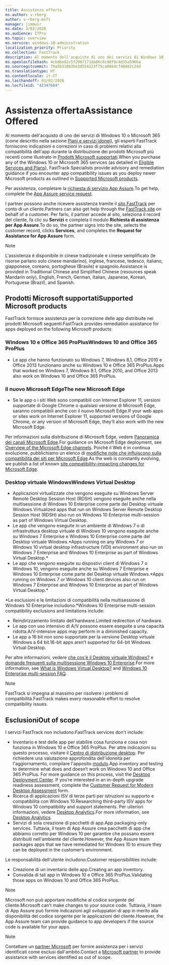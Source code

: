 ```yaml
---
title: Assistenza offerta
ms.author: v-rberg
author: v-rberg-msft
manager: jimmuir
ms.date: 3/03/2020
ms.audience: ITPro
ms.topic: overview
ms.service: windows-10-administration
localization_priority: Priority
ms.collection: FastTrack
description: Al momento dell'acquisto di uno dei servizi di Windows 10 o Microsoft 365, gli esperti FastTrack forniscono indicazioni e correzioni per la distribuzione di Windows 10 e Office 365 ProPlus e consentono di mantenersi aggiornati senza costi aggiuntivi (con un abbonamento idoneo).
ms.openlocfilehash: 4cbd6e82c5f2907171da86c8c08f9c4d35a5966a
ms.sourcegitcommit: 79a5b31863be3d554223f75ca866dcf40dd2c2dd
ms.translationtype: HT
ms.contentlocale: it-IT
ms.lasthandoff: 03/02/2020
ms.locfileid: "42347684"
---
```

# <a name="assistance-offered"></a><span data-ttu-id="7a444-103">Assistenza offerta</span><span class="sxs-lookup"><span data-stu-id="7a444-103">Assistance Offered</span></span>  

<span data-ttu-id="7a444-104">Al momento dell'acquisto di uno dei servizi di Windows 10 o Microsoft 365 (come descritto nella sezione [Piani e servizi idonei](M365-eligible-services-and-plans.md)), gli esperti FastTrack forniscono indicazioni e correzioni in caso di problemi relativi alla compatibilità dell'app durante la distribuzione dei prodotti Microsoft più recenti come illustrato in [Prodotti Microsoft supportati](#supported-microsoft-products).</span><span class="sxs-lookup"><span data-stu-id="7a444-104">When you purchase any of the Windows 10 or Microsoft 365 services (as detailed in [Eligible Services and Plans](M365-eligible-services-and-plans.md)), FastTrack Specialists provide advisory and remediation guidance if you encounter app compatibility issues as you deploy newer Microsoft products as outlined in [Supported Microsoft products](#supported-microsoft-products).</span></span>

<span data-ttu-id="7a444-105">Per assistenza, completare la [richiesta di servizio App Assure](https://go.microsoft.com/fwlink/?linkid=2022721).</span><span class="sxs-lookup"><span data-stu-id="7a444-105">To get help, complete the [App Assure service request](https://go.microsoft.com/fwlink/?linkid=2022721).</span></span>

<span data-ttu-id="7a444-106">I partner possono anche ricevere assistenza tramite il [sito FastTrack](https://go.microsoft.com/fwlink/?linkid=780698) per conto di un cliente.</span><span class="sxs-lookup"><span data-stu-id="7a444-106">Partners can also get help through the [FastTrack site](https://go.microsoft.com/fwlink/?linkid=780698) on behalf of a customer.</span></span> <span data-ttu-id="7a444-107">Per farlo, il partner accede al sito, seleziona il record del cliente, fa clic su **Servizi** e completa il modulo **Richiesta di assistenza per App Assure**.</span><span class="sxs-lookup"><span data-stu-id="7a444-107">To do so, the partner signs into the site, selects the customer record, clicks **Services**, and completes the **Request for Assistance for App Assure** form.</span></span>

> [!NOTE]
> <span data-ttu-id="7a444-108">L'assistenza è disponibile in cinese tradizionale e cinese semplificato (le risorse parlano solo cinese mandarino), inglese, francese, tedesco, italiano, giapponese, coreano, portoghese (Brasile) e spagnolo.</span><span class="sxs-lookup"><span data-stu-id="7a444-108">Assistance is provided in Traditional Chinese and Simplified Chinese (resources speak Mandarin only), English, French, German, Italian, Japanese, Korean, Portuguese (Brazil), and Spanish.</span></span> 

## <a name="supported-microsoft-products"></a><span data-ttu-id="7a444-109">Prodotti Microsoft supportati</span><span class="sxs-lookup"><span data-stu-id="7a444-109">Supported Microsoft products</span></span>

<span data-ttu-id="7a444-110">FastTrack fornisce assistenza per la correzione delle app distribuite nei prodotti Microsoft seguenti:</span><span class="sxs-lookup"><span data-stu-id="7a444-110">FastTrack provides remediation assistance for apps deployed on the following Microsoft products:</span></span>

### <a name="windows-10-and-office-365-proplus"></a><span data-ttu-id="7a444-111">Windows 10 e Office 365 ProPlus</span><span class="sxs-lookup"><span data-stu-id="7a444-111">Windows 10 and Office 365 ProPlus</span></span>

- <span data-ttu-id="7a444-112">Le app che hanno funzionato su Windows 7, Windows 8,1, Office 2010 e Office 2013 funzionano anche su Windows 10 e Office 365 ProPlus.</span><span class="sxs-lookup"><span data-stu-id="7a444-112">Apps that worked on Windows 7, Windows 8.1, Office 2010, and Office 2013 also work on Windows 10 and Office 365 ProPlus.</span></span>

### <a name="the-new-microsoft-edge"></a><span data-ttu-id="7a444-113">Il nuovo Microsoft Edge</span><span class="sxs-lookup"><span data-stu-id="7a444-113">The new Microsoft Edge</span></span>

- <span data-ttu-id="7a444-114">Se le app o i siti Web sono compatibili con Internet Explorer 11, versioni supportate di Google Chrome o qualsiasi versione di Microsoft Edge, saranno compatibili anche con il nuovo Microsoft Edge.</span><span class="sxs-lookup"><span data-stu-id="7a444-114">If your web apps or sites work on Internet Explorer 11, supported versions of Google Chrome, or any version of Microsoft Edge, they’ll also work with the new Microsoft Edge.</span></span>

<span data-ttu-id="7a444-115">Per informazioni sulla distribuzione di Microsoft Edge, vedere [Panoramica dei canali Microsoft Edge](https://docs.microsoft.com/DeployEdge/microsoft-edge-channels).</span><span class="sxs-lookup"><span data-stu-id="7a444-115">For guidance on Microsoft Edge deployment, see [Overview of the Microsoft Edge channels](https://docs.microsoft.com/DeployEdge/microsoft-edge-channels).</span></span> <span data-ttu-id="7a444-116">Poiché il Web è in continua evoluzione, pubblichiamo un elenco di [modifiche note che influiscono sulla compatibilità dei siti per Microsoft Edge](https://docs.microsoft.com/microsoft-edge/web-platform/site-impacting-changes).</span><span class="sxs-lookup"><span data-stu-id="7a444-116">As the web is constantly evolving, we publish a list of known [site compatibility-impacting changes for Microsoft Edge](https://docs.microsoft.com/microsoft-edge/web-platform/site-impacting-changes).</span></span>

### <a name="windows-virtual-desktop"></a><span data-ttu-id="7a444-117">Desktop virtuale Windows</span><span class="sxs-lookup"><span data-stu-id="7a444-117">Windows Virtual Desktop</span></span>

- <span data-ttu-id="7a444-118">Applicazioni virtualizzate che vengono eseguite su Windows Server Remote Desktop Session Host (RDSH) vengono eseguite anche nella multisessione di Windows 10 Enterprise come parte del Desktop virtuale Windows.</span><span class="sxs-lookup"><span data-stu-id="7a444-118">Virtualized apps that run on Windows Server Remote Desktop Session Host (RDSH) also run on Windows 10 Enterprise multi-session as part of Windows Virtual Desktop.</span></span>
- <span data-ttu-id="7a444-119">Le app che vengono eseguite in un ambiente di Windows 7 o di infrastruttura desktop virtuale di Windows 10 vengono eseguite anche su Windows 7 Enterprise e Windows 10 Enterprise come parte del Desktop virtuale Windows.\*</span><span class="sxs-lookup"><span data-stu-id="7a444-119">Apps running on any Windows 7 or Windows 10 virtual desktop infrastructure (VDI) environment also run on Windows 7 Enterprise and Windows 10 Enterprise as part of Windows Virtual Desktop.\*</span></span>
- <span data-ttu-id="7a444-120">Le app che vengono eseguite su dispostivi client di Windows 7 o Windows 10, vengono eseguite anche su Windows 7 Enterprise e Windows 10 Enterprise come parte del Desktop virtuale Windows.\*</span><span class="sxs-lookup"><span data-stu-id="7a444-120">Apps running on Windows 7 or Windows 10 client devices also run on Windows 7 Enterprise and Windows 10 Enterprise as part of Windows Virtual Desktop.\*</span></span>

<span data-ttu-id="7a444-121">\*Le esclusioni e le limitazioni di compatibilità nella multisessione di Windows 10 Enterprise includono:</span><span class="sxs-lookup"><span data-stu-id="7a444-121">\*Windows 10 Enterprise multi-session compatibility exclusions and limitations include:</span></span>
- <span data-ttu-id="7a444-122">Reindirizzamento limitato dell'hardware.</span><span class="sxs-lookup"><span data-stu-id="7a444-122">Limited redirection of hardware.</span></span>
- <span data-ttu-id="7a444-123">Le app con uso intensivo di A/V possono essere eseguite a una capacità ridotta.</span><span class="sxs-lookup"><span data-stu-id="7a444-123">A/V-intensive apps may perform in a diminished capacity.</span></span>
- <span data-ttu-id="7a444-124">Le app a 16 bit non sono supportate per la versione Desktop virtuale Windows a 64 bit.</span><span class="sxs-lookup"><span data-stu-id="7a444-124">16-bit apps aren’t supported for 64-bit Windows Virtual Desktop.</span></span>

<span data-ttu-id="7a444-125">Per altre informazioni, vedere [che cos'è il Desktop virtuale Windows?](https://docs.microsoft.com/azure/virtual-desktop/overview) e [domande frequenti sulla multisessione Windows 10 Enterprise](https://docs.microsoft.com/azure/virtual-desktop/windows-10-multisession-faq).</span><span class="sxs-lookup"><span data-stu-id="7a444-125">For more information, see [What is Windows Virtual Desktop?](https://docs.microsoft.com/azure/virtual-desktop/overview) and [Windows 10 Enterprise multi-session FAQ](https://docs.microsoft.com/azure/virtual-desktop/windows-10-multisession-faq).</span></span>

> [!NOTE]
> <span data-ttu-id="7a444-126">FastTrack si impegna al massimo per risolvere i problemi di compatibilità.</span><span class="sxs-lookup"><span data-stu-id="7a444-126">FastTrack makes every reasonable effort to resolve compatibility issues.</span></span> 

## <a name="out-of-scope"></a><span data-ttu-id="7a444-127">Esclusioni</span><span class="sxs-lookup"><span data-stu-id="7a444-127">Out of scope</span></span>

<span data-ttu-id="7a444-128">I servizi FastTrack non includono:</span><span class="sxs-lookup"><span data-stu-id="7a444-128">FastTrack services don't include:</span></span>
- <span data-ttu-id="7a444-p103">Inventario e test delle app per stabilire cosa funziona e cosa non funziona in Windows 10 e Office 365 ProPlus. Per altre indicazioni su questo processo, visitare il [Centro di distribuzione desktop](https://go.microsoft.com/fwlink/?linkid=2080140). Per richiedere una valutazione approfondita dell'idoneità per l'aggiornamento, compilare l'apposito [modulo](https://go.microsoft.com/fwlink/?linkid=2053818).</span><span class="sxs-lookup"><span data-stu-id="7a444-p103">App inventory and testing to determine what does and doesn’t work on Windows 10 and Office 365 ProPlus. For more guidance on this process, visit the [Desktop Deployment Center](https://go.microsoft.com/fwlink/?linkid=2080140). If you’re interested in an in-depth upgrade readiness assessment, complete the [Customer Request for Modern Desktop Assessment](https://go.microsoft.com/fwlink/?linkid=2053818) form.</span></span>
- <span data-ttu-id="7a444-132">Ricerca di applicazioni ISV di terze parti per istruzioni su supporto e compatibilità con Windows 10.</span><span class="sxs-lookup"><span data-stu-id="7a444-132">Researching third-party ISV apps for Windows 10 compatibility and support statements.</span></span> <span data-ttu-id="7a444-133">Per ulteriori informazioni, vedere [Desktop Analytics](https://docs.microsoft.com/sccm/desktop-analytics/overview).</span><span class="sxs-lookup"><span data-stu-id="7a444-133">For more information, see [Desktop Analytics](https://docs.microsoft.com/sccm/desktop-analytics/overview).</span></span>
- <span data-ttu-id="7a444-134">Servizi di sola creazione di pacchetti di app.</span><span class="sxs-lookup"><span data-stu-id="7a444-134">App packaging-only services.</span></span> <span data-ttu-id="7a444-135">Tuttavia, il team di App Assure crea pacchetti di app che abbiamo corretto per Windows 10 per garantire che possano essere distribuiti nell'ambiente del cliente.</span><span class="sxs-lookup"><span data-stu-id="7a444-135">However, the App Assure team packages apps that we have remediated for Windows 10 to ensure they can be deployed in the customer’s environment.</span></span>

<span data-ttu-id="7a444-136">Le responsabilità dell'utente includono:</span><span class="sxs-lookup"><span data-stu-id="7a444-136">Customer responsibilities include:</span></span>
- <span data-ttu-id="7a444-137">Creazione di un inventario delle app.</span><span class="sxs-lookup"><span data-stu-id="7a444-137">Creating an app inventory.</span></span>
- <span data-ttu-id="7a444-138">Convalida di tali app in Windows 10 e Office 365 ProPlus.</span><span class="sxs-lookup"><span data-stu-id="7a444-138">Validating those apps on Windows 10 and Office 365 ProPlus.</span></span>

> [!NOTE]
> <span data-ttu-id="7a444-139">Microsoft non può apportare modifiche al codice sorgente del cliente.</span><span class="sxs-lookup"><span data-stu-id="7a444-139">Microsoft can’t make changes to your source code.</span></span> <span data-ttu-id="7a444-140">Tuttavia, il team di App Assure può fornire indicazioni agli sviluppatori di app in merito alla disponibilità del codice sorgente per le applicazioni del cliente.</span><span class="sxs-lookup"><span data-stu-id="7a444-140">However, the App Assure team can provide guidance to app developers if the source code is available for your apps.</span></span>

> [!NOTE]
> <span data-ttu-id="7a444-141">Contattare un [partner Microsoft](https://go.microsoft.com/fwlink/?linkid=2080150) per fornire assistenza per i servizi identificati come esclusi dall'ambito.</span><span class="sxs-lookup"><span data-stu-id="7a444-141">Contact a [Microsoft partner](https://go.microsoft.com/fwlink/?linkid=2080150) to provide assistance with services identified as out of scope.</span></span>
